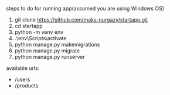 steps to do for running app(assumed you are using Windows OS)


1) git clone https://github.com/maks-nurgazy/startapp.git
2) cd startapp
3) python -m venv env
4) .\env\Scripts\activate
5) python manage.py makemigrations
6) python manage.py migrate
7) python manage.py runserver



available urls:

* /users
* /products
